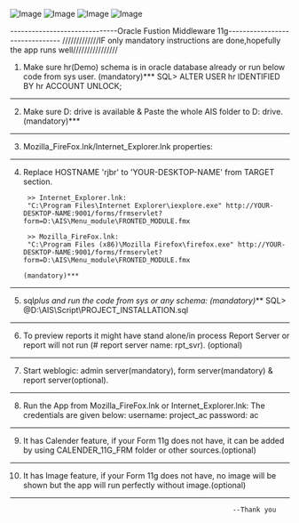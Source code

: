![Image](https://github.com/user-attachments/assets/9492b063-56aa-4bb0-b7b6-cc3b229bbeab)
![Image](https://github.com/user-attachments/assets/7c91b459-4d49-4331-8d72-ce69d0643351)
![Image](https://github.com/user-attachments/assets/d46448a4-a7ba-43c0-bf7d-ffd012d7a84d)
![Image](https://github.com/user-attachments/assets/d6a25d65-f02f-4cba-8615-23627df5f322)

------------------------------Oracle Fustion Middleware 11g-------------------------------
/////////////IF only mandatory instructions are done,hopefully the app runs well////////////////
1. Make sure hr(Demo) schema is in oracle database already or run below code from sys user. (mandatory)***
		SQL> ALTER USER hr IDENTIFIED BY hr ACCOUNT UNLOCK;
--------------------------------------------------------
2. Make sure D: drive is available & Paste the whole AIS folder to D: drive. (mandatory)***
--------------------------------------------------------
3. Mozilla_FireFox.lnk/Internet_Explorer.lnk properties:
--------------------------------------------------------
4. Replace HOSTNAME 'rjbr' to 'YOUR-DESKTOP-NAME' from TARGET section. 

		>> Internet_Explorer.lnk:
		"C:\Program Files\Internet Explorer\iexplore.exe" http://YOUR-DESKTOP-NAME:9001/forms/frmservlet?form=D:\AIS\Menu_module\FRONTED_MODULE.fmx
		
		>> Mozilla_FireFox.lnk:
		"C:\Program Files (x86)\Mozilla Firefox\firefox.exe" http://YOUR-DESKTOP-NAME:9001/forms/frmservlet?form=D:\AIS\Menu_module\FRONTED_MODULE.fmx
																		(mandatory)***
--------------------------------------------------------
5. sql*plus and run the code from sys or any schema: (mandatory)***	
		SQL> @D:\AIS\Script\PROJECT_INSTALLATION.sql
--------------------------------------------------------
6. To preview reports it might have stand alone/in process Report Server or report will not run (# report server name: rpt_svr). (optional)
--------------------------------------------------------
7. Start weblogic: admin server(mandatory), form server(mandatory) & report server(optional).
--------------------------------------------------------
8. Run the App from Mozilla_FireFox.lnk or Internet_Explorer.lnk:
						The credentials are given below:
							username: project_ac
							password: ac
--------------------------------------------------------
9. It has Calender feature, if your Form 11g does not have, it can be added by using CALENDER_11G_FRM folder or other sources.(optional)
--------------------------------------------------------
10. It has Image feature, if your Form 11g does not have, no image will be shown but the app will run perfectly without image.(optional)
--------------------------------------------------------
															--Thank you

